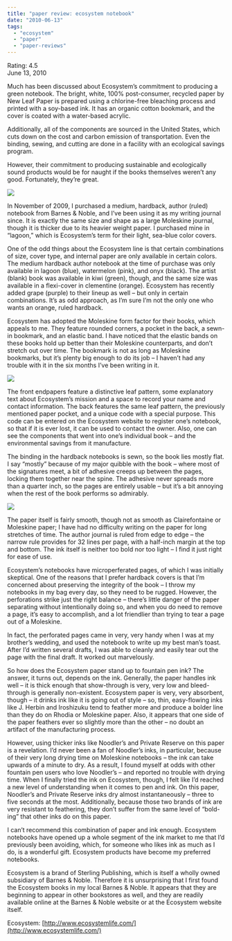 ```yaml
---
title: "paper review: ecosystem notebook"
date: "2010-06-13"
tags: 
  - "ecosystem"
  - "paper"
  - "paper-reviews"
---
```


Rating: 4.5  
June 13, 2010

Much has been discussed about Ecosystem’s commitment to producing a green notebook. The bright, white, 100% post-consumer, recycled paper by New Leaf Paper is prepared using a chlorine-free bleaching process and printed with a soy-based ink. It has an organic cotton bookmark, and the cover is coated with a water-based acrylic.

Additionally, all of the components are sourced in the United States, which cuts down on the cost and carbon emission of transportation. Even the binding, sewing, and cutting are done in a facility with an ecological savings program.

However, their commitment to producing sustainable and ecologically sound products would be for naught if the books themselves weren’t any good. Fortunately, they’re great.

[![](http://s3.media.squarespace.com/production/1431296/16917466/_PYw92neEA7o/TP7RqQOmUqI/AAAAAAAAAIs/DNZlDBypzG0/s1600/ecosystem%2B1.jpg)](http://s3.media.squarespace.com/production/1431296/16917466/_PYw92neEA7o/TP7RqQOmUqI/AAAAAAAAAIs/DNZlDBypzG0/s1600/ecosystem%2B1.jpg)

  
In November of 2009, I purchased a medium, hardback, author (ruled) notebook from Barnes & Noble, and I’ve been using it as my writing journal since. It is exactly the same size and shape as a large Moleskine journal, though it is thicker due to its heavier weight paper. I purchased mine in “lagoon,” which is Ecosystem’s term for their light, sea-blue color covers.

One of the odd things about the Ecosystem line is that certain combinations of size, cover type, and internal paper are only available in certain colors. The medium hardback author notebook at the time of purchase was only available in lagoon (blue), watermelon (pink), and onyx (black). The artist (blank) book was available in kiwi (green), though, and the same size was available in a flexi-cover in clementine (orange). Ecosystem has recently added grape (purple) to their lineup as well – but only in certain combinations. It’s as odd approach, as I’m sure I’m not the only one who wants an orange, ruled hardback.

Ecosystem has adopted the Moleskine form factor for their books, which appeals to me. They feature rounded corners, a pocket in the back, a sewn-in bookmark, and an elastic band. I have noticed that the elastic bands on these books hold up better than their Moleskine counterparts, and don’t stretch out over time. The bookmark is not as long as Moleskine bookmarks, but it’s plenty big enough to do its job – I haven’t had any trouble with it in the six months I’ve been writing in it.

[![](http://s3.media.squarespace.com/production/1431296/16917466/_PYw92neEA7o/TP7RqxGqM3I/AAAAAAAAAIw/spedZBARgnM/s1600/ecosystem%2B2.jpg)](http://s3.media.squarespace.com/production/1431296/16917466/_PYw92neEA7o/TP7RqxGqM3I/AAAAAAAAAIw/spedZBARgnM/s1600/ecosystem%2B2.jpg)

  
The front endpapers feature a distinctive leaf pattern, some explanatory text about Ecosystem’s mission and a space to record your name and contact information. The back features the same leaf pattern, the previously mentioned paper pocket, and a unique code with a special purpose. This code can be entered on the Ecosystem website to register one’s notebook, so that if it is ever lost, it can be used to contact the owner. Also, one can see the components that went into one’s individual book – and the environmental savings from it manufacture.

The binding in the hardback notebooks is sewn, so the book lies mostly flat. I say “mostly” because of my major quibble with the book – where most of the signatures meet, a bit of adhesive creeps up between the pages, locking them together near the spine. The adhesive never spreads more than a quarter inch, so the pages are entirely usable – but it’s a bit annoying when the rest of the book performs so admirably.

[![](http://s3.media.squarespace.com/production/1431296/16917466/_PYw92neEA7o/TP7Rrga6ufI/AAAAAAAAAI0/12NvQPtyQ1A/s1600/ecosystem%2B3.jpg)](http://s3.media.squarespace.com/production/1431296/16917466/_PYw92neEA7o/TP7Rrga6ufI/AAAAAAAAAI0/12NvQPtyQ1A/s1600/ecosystem%2B3.jpg)

  
The paper itself is fairly smooth, though not as smooth as Clairefontaine or Moleskine paper; I have had no difficulty writing on the paper for long stretches of time. The author journal is ruled from edge to edge – the narrow rule provides for 32 lines per page, with a half-inch margin at the top and bottom. The ink itself is neither too bold nor too light – I find it just right for ease of use.

Ecosystem’s notebooks have microperferated pages, of which I was initially skeptical. One of the reasons that I prefer hardback covers is that I’m concerned about preserving the integrity of the book – I throw my notebooks in my bag every day, so they need to be rugged. However, the perforations strike just the right balance – there’s little danger of the paper separating without intentionally doing so, and when you do need to remove a page, it’s easy to accomplish, and a lot friendlier than trying to tear a page out of a Moleskine.

In fact, the perforated pages came in very, very handy when I was at my brother’s wedding, and used the notebook to write up my best man’s toast. After I’d written several drafts, I was able to cleanly and easily tear out the page with the final draft. It worked out marvelously.

So how does the Ecosystem paper stand up to fountain pen ink? The answer, it turns out, depends on the ink. Generally, the paper handles ink well – it is thick enough that show-through is very, very low and bleed-through is generally non-existent. Ecosystem paper is very, very absorbent, though – it drinks ink like it is going out of style – so, thin, easy-flowing inks like J. Herbin and Iroshizuku tend to feather more and produce a bolder line than they do on Rhodia or Moleskine paper. Also, it appears that one side of the paper feathers ever so slightly more than the other – no doubt an artifact of the manufacturing process.

However, using thicker inks like Noodler’s and Private Reserve on this paper is a revelation. I’d never been a fan of Noodler’s inks, in particular, because of their very long drying time on Moleskine notebooks – the ink can take upwards of a minute to dry. As a result, I found myself at odds with other fountain pen users who love Noodler’s – and reported no trouble with drying time. When I finally tried the ink on Ecosystem, though, I felt like I’d reached a new level of understanding when it comes to pen and ink. On this paper, Noodler’s and Private Reserve inks dry almost instantaneously – three to five seconds at the most. Additionally, because those two brands of ink are very resistant to feathering, they don’t suffer from the same level of “bold-ing” that other inks do on this paper.

I can’t recommend this combination of paper and ink enough. Ecosystem notebooks have opened up a whole segment of the ink market to me that I’d previously been avoiding, which, for someone who likes ink as much as I do, is a wonderful gift. Ecosystem products have become my preferred notebooks.

Ecosystem is a brand of Sterling Publishing, which is itself a wholly owned subsidiary of Barnes & Noble. Therefore it is unsurprising that I first found the Ecosystem books in my local Barnes & Noble. It appears that they are beginning to appear in other bookstores as well, and they are readily available online at the Barnes & Noble website or at the Ecosystem website itself.

Ecosystem: [http://www.ecosystemlife.com/](http://www.ecosystemlife.com/)
